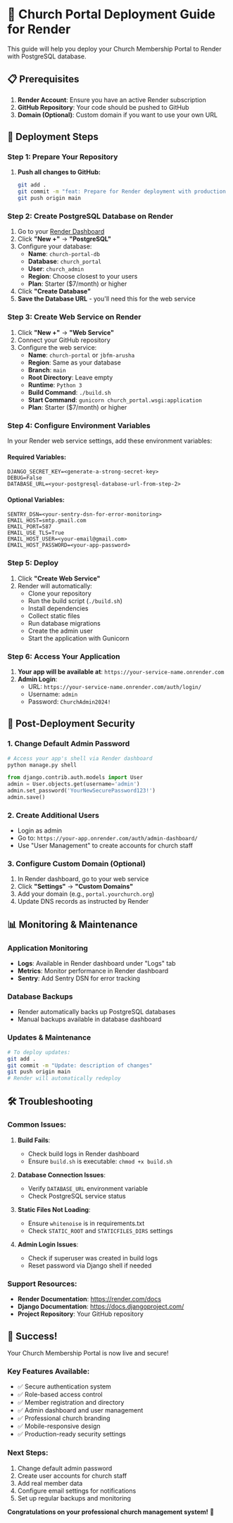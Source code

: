 # 🚀 Church Portal Deployment Guide for Render

This guide will help you deploy your Church Membership Portal to Render with PostgreSQL database.

## 📋 Prerequisites

1. **Render Account**: Ensure you have an active Render subscription
2. **GitHub Repository**: Your code should be pushed to GitHub
3. **Domain (Optional)**: Custom domain if you want to use your own URL

## 🔧 Deployment Steps

### Step 1: Prepare Your Repository

1. **Push all changes to GitHub:**
   ```bash
   git add .
   git commit -m "feat: Prepare for Render deployment with production configuration"
   git push origin main
   ```

### Step 2: Create PostgreSQL Database on Render

1. Go to your [Render Dashboard](https://dashboard.render.com)
2. Click **"New +"** → **"PostgreSQL"**
3. Configure your database:
   - **Name**: `church-portal-db`
   - **Database**: `church_portal`
   - **User**: `church_admin`
   - **Region**: Choose closest to your users
   - **Plan**: Starter ($7/month) or higher
4. Click **"Create Database"**
5. **Save the Database URL** - you'll need this for the web service

### Step 3: Create Web Service on Render

1. Click **"New +"** → **"Web Service"**
2. Connect your GitHub repository
3. Configure the web service:
   - **Name**: `church-portal` or `jbfm-arusha`
   - **Region**: Same as your database
   - **Branch**: `main`
   - **Root Directory**: Leave empty
   - **Runtime**: `Python 3`
   - **Build Command**: `./build.sh`
   - **Start Command**: `gunicorn church_portal.wsgi:application`
   - **Plan**: Starter ($7/month) or higher

### Step 4: Configure Environment Variables

In your Render web service settings, add these environment variables:

#### Required Variables:
```
DJANGO_SECRET_KEY=<generate-a-strong-secret-key>
DEBUG=False
DATABASE_URL=<your-postgresql-database-url-from-step-2>
```

#### Optional Variables:
```
SENTRY_DSN=<your-sentry-dsn-for-error-monitoring>
EMAIL_HOST=smtp.gmail.com
EMAIL_PORT=587
EMAIL_USE_TLS=True
EMAIL_HOST_USER=<your-email@gmail.com>
EMAIL_HOST_PASSWORD=<your-app-password>
```

### Step 5: Deploy

1. Click **"Create Web Service"**
2. Render will automatically:
   - Clone your repository
   - Run the build script (`./build.sh`)
   - Install dependencies
   - Collect static files
   - Run database migrations
   - Create the admin user
   - Start the application with Gunicorn

### Step 6: Access Your Application

1. **Your app will be available at**: `https://your-service-name.onrender.com`
2. **Admin Login**:
   - URL: `https://your-service-name.onrender.com/auth/login/`
   - Username: `admin`
   - Password: `ChurchAdmin2024!`

## 🔐 Post-Deployment Security

### 1. Change Default Admin Password
```bash
# Access your app's shell via Render dashboard
python manage.py shell
```
```python
from django.contrib.auth.models import User
admin = User.objects.get(username='admin')
admin.set_password('YourNewSecurePassword123!')
admin.save()
```

### 2. Create Additional Users
- Login as admin
- Go to: `https://your-app.onrender.com/auth/admin-dashboard/`
- Use "User Management" to create accounts for church staff

### 3. Configure Custom Domain (Optional)
1. In Render dashboard, go to your web service
2. Click **"Settings"** → **"Custom Domains"**
3. Add your domain (e.g., `portal.yourchurch.org`)
4. Update DNS records as instructed by Render

## 📊 Monitoring & Maintenance

### Application Monitoring
- **Logs**: Available in Render dashboard under "Logs" tab
- **Metrics**: Monitor performance in Render dashboard
- **Sentry**: Add Sentry DSN for error tracking

### Database Backups
- Render automatically backs up PostgreSQL databases
- Manual backups available in database dashboard

### Updates & Maintenance
```bash
# To deploy updates:
git add .
git commit -m "Update: description of changes"
git push origin main
# Render will automatically redeploy
```

## 🛠️ Troubleshooting

### Common Issues:

1. **Build Fails**:
   - Check build logs in Render dashboard
   - Ensure `build.sh` is executable: `chmod +x build.sh`

2. **Database Connection Issues**:
   - Verify `DATABASE_URL` environment variable
   - Check PostgreSQL service status

3. **Static Files Not Loading**:
   - Ensure `whitenoise` is in requirements.txt
   - Check `STATIC_ROOT` and `STATICFILES_DIRS` settings

4. **Admin Login Issues**:
   - Check if superuser was created in build logs
   - Reset password via Django shell if needed

### Support Resources:
- **Render Documentation**: https://render.com/docs
- **Django Documentation**: https://docs.djangoproject.com/
- **Project Repository**: Your GitHub repository

## 🎉 Success!

Your Church Membership Portal is now live and secure! 

### Key Features Available:
- ✅ Secure authentication system
- ✅ Role-based access control
- ✅ Member registration and directory
- ✅ Admin dashboard and user management
- ✅ Professional church branding
- ✅ Mobile-responsive design
- ✅ Production-ready security settings

### Next Steps:
1. Change default admin password
2. Create user accounts for church staff
3. Add real member data
4. Configure email settings for notifications
5. Set up regular backups and monitoring

**Congratulations on your professional church management system!** 🎊
